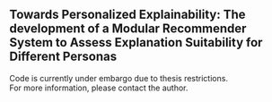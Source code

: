## Towards Personalized Explainability: The development of a Modular Recommender System to Assess Explanation Suitability for Different Personas
Code is currently under embargo due to thesis restrictions.  
For more information, please contact the author.

